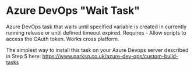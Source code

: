 # Azure DevOps "Wait Task"
Azure DevOps task that waits until specified variable is created in currently running release or until defined timeout expired. 
Requires - Allow scripts to access the OAuth token. 
Works cross platform.

The simplest way to install this task on your Azure Devops server described in Step 5 here:
https://www.parksq.co.uk/azure-dev-ops/custom-build-tasks
